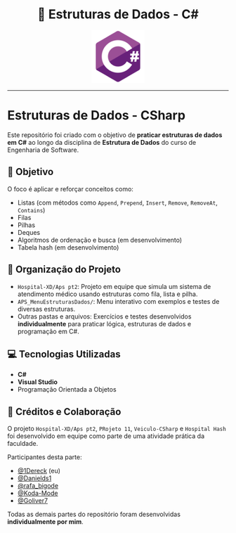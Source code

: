 <h1 align="center">🧠 Estruturas de Dados - C#</h1>

<p align="center">
  <img src="https://raw.githubusercontent.com/devicons/devicon/master/icons/csharp/csharp-original.svg" width="120" alt="CSharp Logo"/>
</p>

---

# Estruturas de Dados - CSharp

Este repositório foi criado com o objetivo de **praticar estruturas de dados em C#** ao longo da disciplina de **Estrutura de Dados** do curso de Engenharia de Software.

## 🎯 Objetivo

O foco é aplicar e reforçar conceitos como:
- Listas (com métodos como `Append`, `Prepend`, `Insert`, `Remove`, `RemoveAt`, `Contains`)
- Filas
- Pilhas
- Deques
- Algoritmos de ordenação e busca (em desenvolvimento)
- Tabela hash (em desenvolvimento)

## 📁 Organização do Projeto

- `Hospital-XD/Aps pt2`: Projeto em equipe que simula um sistema de atendimento médico usando estruturas como fila, lista e pilha.
- `APS_MenuEstruturasDados/`: Menu interativo com exemplos e testes de diversas estruturas.
- Outras pastas e arquivos: Exercícios e testes desenvolvidos **individualmente** para praticar lógica, estruturas de dados e programação em C#.

## 💻 Tecnologias Utilizadas

- **C#**
- **Visual Studio**
- Programação Orientada a Objetos

## 👥 Créditos e Colaboração

O projeto `Hospital-XD/Aps pt2`, `PRojeto 11`, `Veiculo-CSharp` e `Hospital Hash`  foi desenvolvido em equipe como parte de uma atividade prática da faculdade.

Participantes desta parte:
- [@1Dereck](https://github.com/1Dereck) (eu)
- [@Danields1](https://github.com/Danields1)
- [@rafa_bigode](https://github.com/rafa_bigode)
- [@Koda-Mode](https://github.com/Koda-Mode)  
- [@Goliver7](https://github.com/Goliver7)

Todas as demais partes do repositório foram desenvolvidas **individualmente por mim**.
